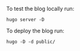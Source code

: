 To test the blog locally run:
```
hugo server -D
```
To deploy the blog run:
```
hugo -D -d public/
```
